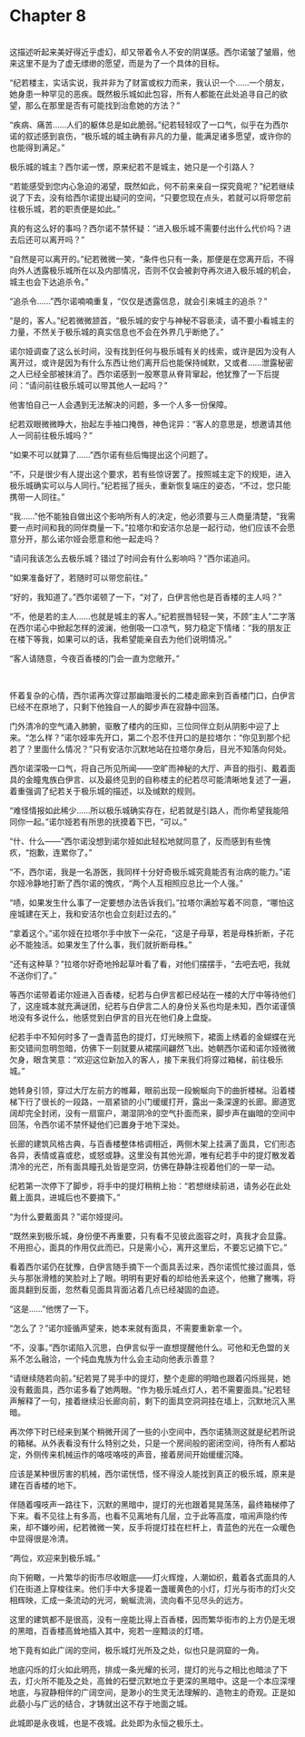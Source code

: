 # Chapter 8

<br>
这描述听起来美好得近乎虚幻，却又带着令人不安的阴谋感。西尔诺皱了皱眉，他来这里不是为了虚无缥缈的愿望，而是为了一个具体的目标。

“纪若楼主，实话实说，我并非为了财富或权力而来，我认识一个……一个朋友，她身患一种罕见的恶疾。既然极乐城如此包容，所有人都能在此处追寻自己的欲望，那么在那里是否有可能找到治愈她的方法？”

“疾病、痛苦……人们的躯体总是如此脆弱。”纪若轻轻叹了一口气，似乎在为西尔诺的叙述感到哀伤，“极乐城的城主确有非凡的力量，能满足诸多愿望，或许你的也能得到满足。”

极乐城的城主？西尔诺一愣，原来纪若不是城主，她只是一个引路人？

“若能感受到您内心急迫的渴望，既然如此，何不前来亲自一探究竟呢？”纪若继续说了下去，没有给西尔诺提出疑问的空间，“只要您现在点头，若就可以将带您前往极乐城，若的职责便是如此。”

真的有这么好的事吗？西尔诺不禁怀疑：“进入极乐城不需要付出什么代价吗？进去后还可以离开吗？”

“自然是可以离开的。”纪若微微一笑，“条件也只有一条，那便是在您离开后，不得向外人透露极乐城所在以及内部情况，否则不仅会被剥夺再次进入极乐城的机会，城主也会下达追杀令。”

“追杀令……”西尔诺喃喃重复，“仅仅是透露信息，就会引来城主的追杀？”

“是的，客人。”纪若微微颔首，“极乐城的安宁与神秘不容亵渎，请不要小看城主的力量，不然关于极乐城的真实信息也不会在外界几乎断绝了。”

诺尔娅调查了这么长时间，没有找到任何与极乐城有关的线索，或许是因为没有人离开过，或许是因为有什么东西让他们离开后也能保持缄默，又或者……泄露秘密之人已经全部被抹消了。西尔诺感到一股寒意从脊背窜起，他犹豫了一下后提问：“请问前往极乐城可以带其他人一起吗？”

他害怕自己一人会遇到无法解决的问题，多一个人多一份保障。

纪若双眼微微睁大，抬起左手袖口掩唇，神色诧异：“客人的意思是，想邀请其他人一同前往极乐城吗？”

“如果不可以就算了……”西尔诺有些后悔提出这个问题了。

“不，只是很少有人提出这个要求，若有些惊讶罢了。按照城主定下的规矩，进入极乐城确实可以与人同行。”纪若摇了摇头，重新恢复端庄的姿态，“不过，您只能携带一人同往。”

“我……”他不能独自做出这个影响所有人的决定，他必须要与三人商量清楚，“我需要一点时间和我的同伴商量一下。”拉塔尔和安洁尔总是一起行动，他们应该不会愿意分开，那么诺尔娅会愿意和他一起走吗？

“请问我该怎么去极乐城？错过了时间会有什么影响吗？”西尔诺追问。

“如果准备好了，若随时可以带您前往。”

“好的，我知道了。”西尔诺顿了一下，“对了，白伊言他也是百香楼的主人吗？”

“不，他是若的主人……也就是城主的客人。”纪若抿唇轻轻一笑，不顾“主人”二字落在西尔诺心中掀起怎样的波澜，他倒吸一口凉气，努力稳定下情绪：“我的朋友正在楼下等我，如果可以的话，我希望能亲自去为他们说明情况。”

“客人请随意，今夜百香楼的门会一直为您敞开。”

<br>

怀着复杂的心情，西尔诺再次穿过那幽暗漫长的二楼走廊来到百香楼门口，白伊言已经不在原地了，只剩下他独自一人的脚步声在寂静中回荡。

门外清冷的空气涌入肺腑，驱散了楼内的压抑，三位同伴立刻从阴影中迎了上来。“怎么样？”诺尔娅率先开口，第二个忍不住开口的是拉塔尔：“你见到那个纪若了？里面什么情况？”只有安洁尔沉默地站在拉塔尔身后，目光不知落向何处。

西尔诺深吸一口气，将自己所见所闻——空旷而神秘的大厅、声音的指引、戴着面具的金瞳鬼族白伊言、以及最终见到的自称楼主的纪若尽可能清晰地复述了一遍，着重强调了纪若关于极乐城的描述，以及缄默的规则。

“难怪情报如此稀少……所以极乐城确实存在，纪若就是引路人，而你希望我能陪同你一起。”诺尔娅若有所思的抚摸着下巴，“可以。”

“什、什么——”西尔诺没想到诺尔娅如此轻松地就同意了，反而感到有些愧疚，“抱歉，连累你了。”

“不，西尔诺，我是一名游医，我同样十分好奇极乐城究竟能否有治病的能力。”诺尔娅冷静地打断了西尔诺的愧疚，“两个人互相照应总比一个人强。”

“啧，如果发生什么事了一定要想办法告诉我们。”拉塔尔满脸写着不同意，“哪怕这座城建在天上，我和安洁尔也会立刻赶过去的。”

“拿着这个。”诺尔娅在拉塔尔手中放下一朵花，“这是子母草，若是母株折断，子花必不能独活。如果发生了什么事，我们就折断母株。”

“还有这种草？”拉塔尔好奇地拎起草叶看了看，对他们摆摆手，“去吧去吧，我就不送你们了。”

等西尔诺带着诺尔娅进入百香楼，纪若与白伊言都已经站在一楼的大厅中等待他们了，这座城本就充满谜团，纪若与白伊言二人的身份关系也均是未知，西尔诺谨慎地没有多说什么，他感觉到白伊言的目光在他们身上盘旋。

纪若手中不知何时多了一盏青蓝色的提灯，灯光映照下，裙面上绣着的金蝴蝶在光影交错间忽明忽暗，仿佛下一刻就要从裙摆间翩然飞出。她朝西尔诺和诺尔娅微微欠身，眼含笑意：“欢迎这位新加入的客人，接下来我们将穿过箱梯，前往极乐城。”

她转身引领，穿过大厅左前方的帷幕，眼前出现一段蜿蜒向下的曲折楼梯。沿着楼梯下行了很长的一段路，一扇紧锁的小门缓缓打开，露出一条深邃的长廊。廊道宽阔却完全封闭，没有一扇窗户，潮湿阴冷的空气扑面而来，脚步声在幽暗的空间中回荡，令西尔诺不禁怀疑他们已置身于地下深处。

长廊的建筑风格古典，与百香楼整体格调相近，两侧木架上挂满了面具，它们形态各异，表情或喜或悲，或怒或静。这里没有其他光源，唯有纪若手中的提灯散发着清冷的光芒，所有面具瞳孔处皆是空洞，仿佛在静静注视着他们的一举一动。

纪若第一次停下了脚步，将手中的提灯稍稍上抬：“若想继续前进，请务必在此处戴上面具，进城后也不要摘下。”

“为什么要戴面具？”诺尔娅提问。

“既然来到极乐城，身份便不再重要，只有看不见彼此面容之时，真我才会显露。不用担心，面具的作用仅此而已，只是需小心，离开这里后，不要忘记摘下它。”

看着西尔诺仍在犹豫，白伊言随手摘下一个面具丢过来，西尔诺慌忙接过面具，低头与那张滑稽的笑脸对上了眼。明明有更好看的却给他丢来这个，他撇了撇嘴，将面具翻到反面，忽然看见面具背面沾着几点已经凝固的血迹。

“这是……”他愣了一下。

“怎么了？”诺尔娅循声望来，她本来就有面具，不需要重新拿一个。

“不，没事。”西尔诺陷入沉思，白伊言似乎一直想提醒他什么。可他和无色盟的关系不怎么融洽，一个纯血鬼族为什么会主动向他表示善意？

“请继续随若向前。”纪若晃了晃手中的提灯，整个走廊的明暗也跟着闪烁摇晃，她没有戴面具，西尔诺多看了她两眼。“作为极乐城点灯人，若不需要面具。”纪若轻声解释了一句，接着继续沿长廊向前，剩下的面具空洞洞挂在墙上，沉默地沉入黑暗。

再次停下时已经来到某个稍微开阔了一些的小空间中，西尔诺猜测这就是纪若所说的箱梯。从外表看没有什么特别之处，只是一个房间般的密闭空间，待所有人都站定，外侧传来机械运作的咯吱咯吱的声音，接着房间开始缓缓沉降。

应该是某种很厉害的机械，西尔诺恍悟，怪不得没人能找到真正的极乐城，原来是建在百香楼的地下。

伴随着嘎吱声一路往下，沉默的黑暗中，提灯的光也跟着晃晃荡荡，最终箱梯停了下来。看不见往上有多高，也看不见离地有几层，立于此等高度，喧闹声隐约传来，却不嫌吵闹，纪若微微一笑，反手将提灯挂在栏杆上，青蓝色的光在一众暖色中显得很是冷清。

“两位，欢迎来到极乐城。”

向下俯瞰，一片繁华的街市尽收眼底——灯火辉煌，人潮如织，戴着各式面具的人们在街道上穿梭往来。他们手中大多提着一盏暖黄色的小灯，灯光与街市的灯火交相辉映，汇成一条流动的光河，蜿蜒流淌，流向看不见尽头的远方。

这里的建筑都不是很高，没有一座能比得上百香楼，因而繁华街市的上方仍是无垠的黑暗，百香楼高耸地插入其中，宛若一座黯淡的灯塔。

地下竟有如此广阔的空间，极乐城灯光所及之处，似也只是洞窟的一角。

地底闪烁的灯火如此明亮，排成一条光耀的长河，提灯的光与之相比也暗淡了下去，灯火所不能及之处，高耸的石壁沉默地立于更深的黑暗中。这是一个本应深埋地底，与寂静相伴的广阔空间，是渺小的生灵无法理解的、造物主的奇观。正是如此藐小与广远的结合，才铸就出这不存于地面之城。

此城即是永夜城，也是不夜城。此处即为永恒之极乐土。
